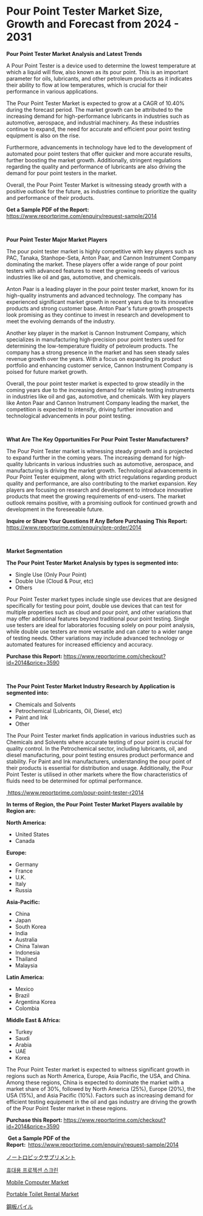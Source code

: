 <p><h1>Pour Point Tester Market Size, Growth and Forecast from 2024 - 2031</h1></p><p><strong>Pour Point Tester Market Analysis and Latest Trends</strong></p>
<p><p>A Pour Point Tester is a device used to determine the lowest temperature at which a liquid will flow, also known as its pour point. This is an important parameter for oils, lubricants, and other petroleum products as it indicates their ability to flow at low temperatures, which is crucial for their performance in various applications.</p><p>The Pour Point Tester Market is expected to grow at a CAGR of 10.40% during the forecast period. The market growth can be attributed to the increasing demand for high-performance lubricants in industries such as automotive, aerospace, and industrial machinery. As these industries continue to expand, the need for accurate and efficient pour point testing equipment is also on the rise.</p><p>Furthermore, advancements in technology have led to the development of automated pour point testers that offer quicker and more accurate results, further boosting the market growth. Additionally, stringent regulations regarding the quality and performance of lubricants are also driving the demand for pour point testers in the market.</p><p>Overall, the Pour Point Tester Market is witnessing steady growth with a positive outlook for the future, as industries continue to prioritize the quality and performance of their products.</p></p>
<p><strong>Get a Sample PDF of the Report:&nbsp;</strong> <a href="https://www.reportprime.com/enquiry/request-sample/2014">https://www.reportprime.com/enquiry/request-sample/2014</a></p>
<p>&nbsp;</p>
<p><strong>Pour Point Tester Major Market Players</strong></p>
<p><p>The pour point tester market is highly competitive with key players such as PAC, Tanaka, Stanhope-Seta, Anton Paar, and Cannon Instrument Company dominating the market. These players offer a wide range of pour point testers with advanced features to meet the growing needs of various industries like oil and gas, automotive, and chemicals.</p><p>Anton Paar is a leading player in the pour point tester market, known for its high-quality instruments and advanced technology. The company has experienced significant market growth in recent years due to its innovative products and strong customer base. Anton Paar's future growth prospects look promising as they continue to invest in research and development to meet the evolving demands of the industry.</p><p>Another key player in the market is Cannon Instrument Company, which specializes in manufacturing high-precision pour point testers used for determining the low-temperature fluidity of petroleum products. The company has a strong presence in the market and has seen steady sales revenue growth over the years. With a focus on expanding its product portfolio and enhancing customer service, Cannon Instrument Company is poised for future market growth.</p><p>Overall, the pour point tester market is expected to grow steadily in the coming years due to the increasing demand for reliable testing instruments in industries like oil and gas, automotive, and chemicals. With key players like Anton Paar and Cannon Instrument Company leading the market, the competition is expected to intensify, driving further innovation and technological advancements in pour point testing.</p></p>
<p>&nbsp;</p>
<p><strong>What Are The Key Opportunities For Pour Point Tester Manufacturers?</strong></p>
<p><p>The Pour Point Tester market is witnessing steady growth and is projected to expand further in the coming years. The increasing demand for high-quality lubricants in various industries such as automotive, aerospace, and manufacturing is driving the market growth. Technological advancements in Pour Point Tester equipment, along with strict regulations regarding product quality and performance, are also contributing to the market expansion. Key players are focusing on research and development to introduce innovative products that meet the growing requirements of end-users. The market outlook remains positive, with a promising outlook for continued growth and development in the foreseeable future.</p></p>
<p><strong>Inquire or Share Your Questions If Any Before Purchasing This Report:</strong> <a href="https://www.reportprime.com/enquiry/pre-order/2014">https://www.reportprime.com/enquiry/pre-order/2014</a></p>
<p>&nbsp;</p>
<p><strong>Market Segmentation</strong></p>
<p><strong>The Pour Point Tester Market Analysis by types is segmented into:</strong></p>
<p><ul><li>Single Use (Only Pour Point)</li><li>Double Use (Cloud & Pour, etc)</li><li>Others</li></ul></p>
<p><p>Pour Point Tester market types include single use devices that are designed specifically for testing pour point, double use devices that can test for multiple properties such as cloud and pour point, and other variations that may offer additional features beyond traditional pour point testing. Single use testers are ideal for laboratories focusing solely on pour point analysis, while double use testers are more versatile and can cater to a wider range of testing needs. Other variations may include advanced technology or automated features for increased efficiency and accuracy.</p></p>
<p><strong>Purchase this Report:&nbsp;</strong><a href="https://www.reportprime.com/checkout?id=2014&price=3590">https://www.reportprime.com/checkout?id=2014&price=3590</a></p>
<p>&nbsp;</p>
<p><strong>The Pour Point Tester Market Industry Research by Application is segmented into:</strong></p>
<p><ul><li>Chemicals and Solvents</li><li>Petrochemical (Lubricants, Oil, Diesel, etc)</li><li>Paint and Ink</li><li>Other</li></ul></p>
<p><p>The Pour Point Tester market finds application in various industries such as Chemicals and Solvents where accurate testing of pour point is crucial for quality control. In the Petrochemical sector, including lubricants, oil, and diesel manufacturing, pour point testing ensures product performance and stability. For Paint and Ink manufacturers, understanding the pour point of their products is essential for distribution and usage. Additionally, the Pour Point Tester is utilised in other markets where the flow characteristics of fluids need to be determined for optimal performance.</p></p>
<p><a href="https://www.reportprime.com/pour-point-tester-r2014">&nbsp;https://www.reportprime.com/pour-point-tester-r2014</a></p>
<p><strong>In terms of Region, the Pour Point Tester Market Players available by Region are:</strong></p>
<p>
    <p> <strong> North America: </strong>
        <ul>
            <li>United States</li>
            <li>Canada</li>
        </ul>
        </p> 
    <p> <strong> Europe: </strong>
        <ul>
            <li>Germany</li>
            <li>France</li>
            <li>U.K.</li>
            <li>Italy</li>
            <li>Russia</li>
        </ul>
        </p> 
    <p> <strong> Asia-Pacific: </strong>
        <ul>
            <li>China</li>
            <li>Japan</li>
            <li>South Korea</li>
            <li>India</li>
            <li>Australia</li>
            <li>China Taiwan</li>
            <li>Indonesia</li>
            <li>Thailand</li>
            <li>Malaysia</li>
        </ul>
        </p> 
    <p> <strong> Latin America: </strong>
        <ul>
            <li>Mexico</li>
            <li>Brazil</li>
            <li>Argentina Korea</li>
            <li>Colombia</li>
        </ul>
        </p> 
    <p> <strong> Middle East & Africa: </strong>
        <ul>
            <li>Turkey</li>
            <li>Saudi</li>
            <li>Arabia</li>
            <li>UAE</li>
            <li>Korea</li>
        </ul>
    </p>
    </p>
<p><p>The Pour Point Tester market is expected to witness significant growth in regions such as North America, Europe, Asia Pacific, the USA, and China. Among these regions, China is expected to dominate the market with a market share of 30%, followed by North America (25%), Europe (20%), the USA (15%), and Asia Pacific (10%). Factors such as increasing demand for efficient testing equipment in the oil and gas industry are driving the growth of the Pour Point Tester market in these regions.</p></p>
<p><strong>Purchase this Report: </strong><a href="https://www.reportprime.com/checkout?id=2014&price=3590">https://www.reportprime.com/checkout?id=2014&price=3590</a></p>
<p>&nbsp;<strong>Get a Sample PDF of the Report:&nbsp;&nbsp;</strong><a href="https://www.reportprime.com/enquiry/request-sample/2014">https://www.reportprime.com/enquiry/request-sample/2014</a></p>
<p><strong></strong></p>
<p><p><a href="https://github.com/laurenreichert/Market-Research-Report-List-1/blob/main/334685071864.md">ノートロピックサプリメント</a></p><p><a href="https://github.com/joannescott9078/Market-Research-Report-List-1/blob/main/399837669020.md">휴대용 프로젝션 스크린</a></p><p><a href="https://github.com/MyrticeDare2023/Market-Research-Report-List-1/blob/main/mobile-computer-market.md">Mobile Computer Market</a></p><p><a href="https://issuu.com/reportprime-2/docs/portable-toilet-rental-market-size-2030.pptx">Portable Toilet Rental Market</a></p><p><a href="https://github.com/vtbvgl20191192/Market-Research-Report-List-2/blob/main/202334771863.md">鋼板パイル</a></p></p>